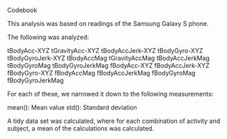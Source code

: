 

Codebook

This analysis was based on readings of the Samsung Galaxy S phone.

The following was analyzed:

tBodyAcc-XYZ
tGravityAcc-XYZ
tBodyAccJerk-XYZ
tBodyGyro-XYZ
tBodyGyroJerk-XYZ
tBodyAccMag
tGravityAccMag
tBodyAccJerkMag
tBodyGyroMag
tBodyGyroJerkMag
fBodyAcc-XYZ
fBodyAccJerk-XYZ
fBodyGyro-XYZ
fBodyAccMag
fBodyAccJerkMag
fBodyGyroMag
fBodyGyroJerkMag

For each of these, we narrowed it down to the following measurements:


mean(): Mean value
std(): Standard deviation

A tidy data set was calculated, where for each combination of activity and subject,
a mean of the calculations was calculated.
